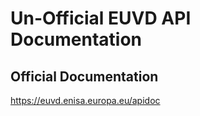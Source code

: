 # Un-Official EUVD API Documentation

## Official Documentation

<https://euvd.enisa.europa.eu/apidoc>
